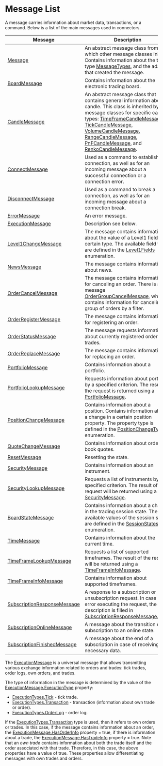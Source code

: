 # Message List

A message carries information about market data, transactions, or a command. Below is a list of the main messages used in connectors.

| Message                                                                             | Description                                                                                                                                                                                                                                                                                                                                                                                                                                                                                                                                                                 |
| ----------------------------------------------------------------------------------- | --------------------------------------------------------------------------------------------------------------------------------------------------------------------------------------------------------------------------------------------------------------------------------------------------------------------------------------------------------------------------------------------------------------------------------------------------------------------------------------------------------------------------------------------------------------------------- |
| [Message](xref:StockSharp.Messages.Message)                                         | An abstract message class from which other message classes inherit. Contains information about the time, type [MessageTypes](xref:StockSharp.Messages.MessageTypes), and the adapter that created the message.                                                                                                                                                                                                                                                                                                                                                             |
| [BoardMessage](xref:StockSharp.Messages.BoardMessage)                               | Contains information about the electronic trading board.                                                                                                                                                                                                                                                                                                                                                                                                                                                                                                                    |
| [CandleMessage](xref:StockSharp.Messages.CandleMessage)                             | An abstract message class that contains general information about a candle. This class is inherited by message classes for specific candle types: [TimeFrameCandleMessage](xref:StockSharp.Messages.TimeFrameCandleMessage), [TickCandleMessage](xref:StockSharp.Messages.TickCandleMessage), [VolumeCandleMessage](xref:StockSharp.Messages.VolumeCandleMessage), [RangeCandleMessage](xref:StockSharp.Messages.RangeCandleMessage), [PnFCandleMessage](xref:StockSharp.Messages.PnFCandleMessage), and [RenkoCandleMessage](xref:StockSharp.Messages.RenkoCandleMessage). |
| [ConnectMessage](xref:StockSharp.Messages.ConnectMessage)                           | Used as a command to establish a connection, as well as for an incoming message about a successful connection or a connection error.                                                                                                                                                                                                                                                                                                                                                                                                                                       |
| [DisconnectMessage](xref:StockSharp.Messages.DisconnectMessage)                     | Used as a command to break a connection, as well as for an incoming message about a connection break.                                                                                                                                                                                                                                                                                                                                                                                                                                                                      |
| [ErrorMessage](xref:StockSharp.Messages.ErrorMessage)                               | An error message.                                                                                                                                                                                                                                                                                                                                                                                                                                                                                                                                                          |
| [ExecutionMessage](xref:StockSharp.Messages.ExecutionMessage)                       | Description see below.                                                                                                                                                                                                                                                                                                                                                                                                                                                                                                                                                     |
| [Level1ChangeMessage](xref:StockSharp.Messages.Level1ChangeMessage)                 | The message contains information about the value of a Level1 field of a certain type. The available field types are defined in the [Level1Fields](xref:StockSharp.Messages.Level1Fields) enumeration.                                                                                                                                                                                                                                                                                                                                                                      |
| [NewsMessage](xref:StockSharp.Messages.NewsMessage)                                 | The message contains information about news.                                                                                                                                                                                                                                                                                                                                                                                                                                                                                                                               |
| [OrderCancelMessage](xref:StockSharp.Messages.OrderCancelMessage)                   | The message contains information for canceling an order. There is also a message [OrderGroupCancelMessage](xref:StockSharp.Messages.OrderGroupCancelMessage), which contains information for canceling a group of orders by a filter.                                                                                                                                                                                                                                                                                                                                       |
| [OrderRegisterMessage](xref:StockSharp.Messages.OrderRegisterMessage)               | The message contains information for registering an order.                                                                                                                                                                                                                                                                                                                                                                                                                                                                                                                 |
| [OrderStatusMessage](xref:StockSharp.Messages.OrderStatusMessage)                   | The message requests information about currently registered orders and trades.                                                                                                                                                                                                                                                                                                                                                                                                                                                                                             |
| [OrderReplaceMessage](xref:StockSharp.Messages.OrderReplaceMessage)                 | The message contains information for replacing an order.                                                                                                                                                                                                                                                                                                                                                                                                                                                                                                                   |
| [PortfolioMessage](xref:StockSharp.Messages.PortfolioMessage)                       | Contains information about a portfolio.                                                                                                                                                                                                                                                                                                                                                                                                                                                                                                                                    |
| [PortfolioLookupMessage](xref:StockSharp.Messages.PortfolioLookupMessage)           | Requests information about portfolios by a specified criterion. The result of the request is returned using a [PortfolioMessage](xref:StockSharp.Messages.PortfolioMessage).                                                                                                                                                                                                                                                                                                                                                                                                |
| [PositionChangeMessage](xref:StockSharp.Messages.PositionChangeMessage)             | Contains information about a position. Contains information about a change in a certain position property. The property type is defined in the [PositionChangeTypes](xref:StockSharp.Messages.PositionChangeTypes) enumeration.                                                                                                                                                                                                                                                                                                                                            |
| [QuoteChangeMessage](xref:StockSharp.Messages.QuoteChangeMessage)                   | Contains information about order book quotes.                                                                                                                                                                                                                                                                                                                                                                                                                                                                                                                              |
| [ResetMessage](xref:StockSharp.Messages.ResetMessage)                               | Resetting the state.                                                                                                                                                                                                                                                                                                                                                                                                                                                                                                                                                       |
| [SecurityMessage](xref:StockSharp.Messages.SecurityMessage)                         | Contains information about an instrument.                                                                                                                                                                                                                                                                                                                                                                                                                                                                                                                                  |
| [SecurityLookupMessage](xref:StockSharp.Messages.SecurityLookupMessage)             | Requests a list of instruments by a specified criterion. The result of the request will be returned using a [SecurityMessage](xref:StockSharp.Messages.SecurityMessage).                                                                                                                                                                                                                                                                                                                                                                                                    |
| [BoardStateMessage](xref:StockSharp.Messages.BoardStateMessage)                     | Contains information about a change in the trading session state. The available values of the session state are defined in the [SessionStates](xref:StockSharp.Messages.SessionStates) enumeration.                                                                                                                                                                                                                                                                                                                                                                        |
| [TimeMessage](xref:StockSharp.Messages.TimeMessage)                                 | Contains information about the current time.                                                                                                                                                                                                                                                                                                                                                                                                                                                                                                                               |
| [TimeFrameLookupMessage](xref:StockSharp.Messages.TimeFrameLookupMessage)           | Requests a list of supported timeframes. The result of the request will be returned using a [TimeFrameInfoMessage](xref:StockSharp.Messages.TimeFrameInfoMessage).                                                                                                                                                                                                                                                                                                                                                                                                          |
| [TimeFrameInfoMessage](xref:StockSharp.Messages.TimeFrameInfoMessage)               | Contains information about supported timeframes.                                                                                                                                                                                                                                                                                                                                                                                                                                                                                                                           |
| [SubscriptionResponseMessage](xref:StockSharp.Messages.SubscriptionResponseMessage) | A response to a subscription or unsubscription request. In case of an error executing the request, the error description is filled in [SubscriptionResponseMessage.Error](xref:StockSharp.Messages.SubscriptionResponseMessage.Error).                                                                                                                                                                                                                                                                                                                                     |
| [SubscriptionOnlineMessage](xref:StockSharp.Messages.SubscriptionOnlineMessage)     | A message about the transition of a subscription to an online state.                                                                                                                                                                                                                                                                                                                                                                                                                                                                                                       |
| [SubscriptionFinishedMessage](xref:StockSharp.Messages.SubscriptionFinishedMessage) | A message about the end of a subscription in case of receiving all necessary data.                                                                                                                                                                                                                                                                                                                                                                                                                                                                                         |

The [ExecutionMessage](xref:StockSharp.Messages.ExecutionMessage) is a universal message that allows transmitting various exchange information related to orders and trades: tick trades, order logs, own orders, and trades.

The type of information in the message is determined by the value of the [ExecutionMessage.ExecutionType](xref:StockSharp.Messages.ExecutionMessage.ExecutionType) property:

- [ExecutionTypes.Tick](xref:StockSharp.Messages.ExecutionTypes.Tick) - tick trade.
- [ExecutionTypes.Transaction](xref:StockSharp.Messages.ExecutionTypes.Transaction) - transaction (information about own trade or order).
- [ExecutionTypes.OrderLog](xref:StockSharp.Messages.ExecutionTypes.OrderLog) - order log.

If the [ExecutionTypes.Transaction](xref:StockSharp.Messages.ExecutionTypes.Transaction) type is used, then it refers to own orders or trades. In this case, if the message contains information about an order, the [ExecutionMessage.HasOrderInfo](xref:StockSharp.Messages.ExecutionMessage.HasOrderInfo) property = true, if there is information about a trade, the [ExecutionMessage.HasTradeInfo](xref:StockSharp.Messages.ExecutionMessage.HasTradeInfo) property = true. Note that an *own trade* contains information about both the trade itself and the order associated with that trade. Therefore, in this case, the above properties have a value of true. These properties allow differentiating messages with own trades and orders.